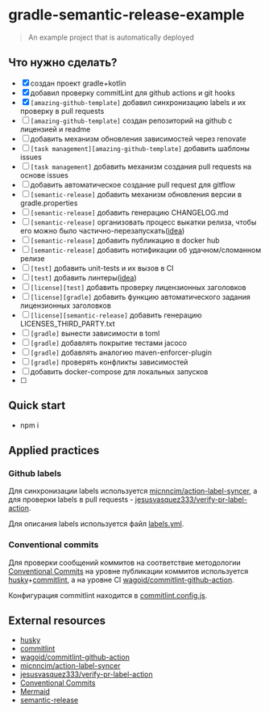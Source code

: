 # gradle-semantic-release-example

> An example project that is automatically deployed

## Что нужно сделать?

- [x] создан проект gradle+kotlin
- [x] добавил проверку commitLint для github actions и git hooks
- [x] `[amazing-github-template]` добавил синхронизацию labels и их проверку в pull requests
- [ ] `[amazing-github-template]` создан репозиторий на github с лицензией и readme
- [ ] добавить механизм обновления зависимостей через renovate
- [ ] `[task management][amazing-github-template]` добавить шаблоны issues
- [ ] `[task management]` добавить механизм создания pull requests на основе issues
- [ ] добавить автоматическое создание pull request для gitflow
- [ ] `[semantic-release]` добавить механизм обновления версии в gradle.properties
- [ ] `[semantic-release]` добавить генерацию CHANGELOG.md
- [ ] `[semantic-release]` организовать процесс выкатки релиза, чтобы его можно было
  частично-перезапускать([idea](https://github.com/semantic-release/semantic-release/discussions/2331))
- [ ] `[semantic-release]` добавить публикацию в docker hub
- [ ] `[semantic-release]` добавить нотификации об удачном/сломанном релизе
- [ ] `[test]` добавить unit-tests и их вызов в CI
- [ ] `[test]` добавить линтеры([idea](https://github.com/diffplug/spotless))
- [ ] `[license][test]` добавить проверку лицензионных заголовков
- [ ] `[license][gradle]` добавить функцию автоматического задания лицензионных заголовков
- [ ] `[license][semantic-release]` добавить генерацию LICENSES_THIRD_PARTY.txt
- [ ] `[gradle]` вынести зависимости в toml
- [ ] `[gradle]` добавлять покрытие тестами jacoco
- [ ] `[gradle]` добавлять аналогию maven-enforcer-plugin
- [ ] `[gradle]` проверять конфликты зависимостей
- [ ] добавить docker-compose для локальных запусков
- [ ]

## Quick start

- npm i

## Applied practices

### Github labels

Для синхронизации labels используется [micnncim/action-label-syncer],
а для проверки labels в pull requests -
[jesusvasquez333/verify-pr-label-action].

Для описания labels используется файл [labels.yml](.github/labels.yml).

### Conventional commits

Для проверки сообщений коммитов на соответствие
методологии [Conventional Commits] на уровне публикации коммитов
используется [husky]+[commitlint], а на уровне
CI [wagoid/commitlint-github-action].

Конфигурация commitlint находится в [commitlint.config.js](configs/commitlint.config.js).

## External resources

- [husky]
- [commitlint]
- [wagoid/commitlint-github-action]
- [micnncim/action-label-syncer]
- [jesusvasquez333/verify-pr-label-action]
- [Conventional Commits]
- [Mermaid](https://mermaid-js.github.io/mermaid/#/)
- [semantic-release](https://semantic-release.gitbook.io/semantic-release/)

[husky]:https://typicode.github.io/husky

[commitlint]:https://commitlint.js.org/

[wagoid/commitlint-github-action]:https://github.com/wagoid/commitlint-github-action

[micnncim/action-label-syncer]:https://github.com/micnncim/action-label-syncer

[jesusvasquez333/verify-pr-label-action]:https://github.com/jesusvasquez333/verify-pr-label-action

[Conventional Commits]:https://www.conventionalcommits.org/en/v1.0.0/
